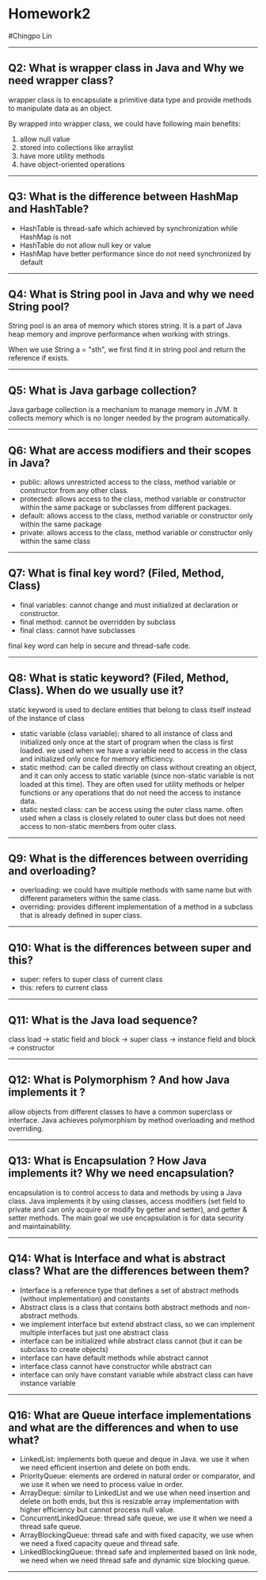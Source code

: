 
# Homework2
#Chingpo Lin

-----

## Q2: What is wrapper class in Java and Why we need wrapper class?

wrapper class is to encapsulate a primitive data type and provide methods to manipulate data as an object. 

By wrapped into wrapper class, we could have following main benefits:  
1. allow null value
2. stored into collections like arraylist
3. have more utility methods
4. have object-oriented operations

---

## Q3: What is the difference between HashMap and HashTable?

- HashTable is thread-safe which achieved by synchronization while HashMap is not
- HashTable do not allow null key or value
- HashMap have better performance since do not need synchronized by default

---

## Q4: What is String pool in Java and why we need String pool?

String pool is an area of memory which stores string. It is a part of Java heap memory and improve performance when working with strings.

When we use String a = "sth", we first find it in string pool and return the reference if exists.

---

## Q5: What is Java garbage collection?

Java garbage collection is a mechanism to manage memory in JVM. It collects memory which is no longer needed by the program automatically.


---

## Q6: What are access modifiers and their scopes in Java?

- public: allows unrestricted access to the class, method variable or constructor from any other class.
- protected: allows access to the class, method variable or constructor within the same package or subclasses from different packages.
- default: allows access to the class, method variable or constructor only within the same package
- private: allows access to the class, method variable or constructor only within the same class

---

## Q7: What is final key word? (Filed, Method, Class)

- final variables: cannot change and must initialized at declaration or constructor.
- final method: cannot be overridden by subclass
- final class: cannot have subclasses

final key word can help in secure and thread-safe code.

---

## Q8: What is static keyword? (Filed, Method, Class). When do we usually use it?

static keyword is used to declare entities that belong to class itself instead of the instance of class

- static variable (class variable): shared to all instance of class and initialized only once at the start of program when the class is first loaded. we used when we have a variable need to access in the class and initialized only once for memory efficiency.
- static method: can be called directly on class without creating an object, and it can only access to static variable (since non-static variable is not loaded at this time). They are often used for utility methods or helper functions or any operations that do not need the access to instance data.
- static nested class: can be access using the outer class name. often used when a class is closely related to outer class but does not need access to non-static members from outer class.

---

## Q9: What is the differences between overriding and overloading?

- overloading: we could have multiple methods with same name but with different parameters within the same class.
- overriding: provides different implementation of a method in a subclass that is already defined in super class.

---

## Q10: What is the differences between super and this?

- super: refers to super class of current class
- this: refers to current class

---

## Q11: What is the Java load sequence?
class load -> static field and block -> super class -> instance field and block -> constructor

---

## Q12: What is Polymorphism ? And how Java implements it ?
allow objects from different classes to have a common superclass or interface.
Java achieves polymorphism by method overloading and method overriding.

---

## Q13: What is Encapsulation ? How Java implements it? Why we need encapsulation?

encapsulation is to control access to data and methods by using a Java class. Java implements it by using classes, access modifiers (set field to private and can only acquire or modify by getter and setter), and getter & setter methods.
The main goal we use encapsulation is for data security and maintainability.


---

## Q14: What is Interface and what is abstract class? What are the differences between them?

- Interface is a reference type that defines a set of abstract methods (without implementation) and constants
- Abstract class is a class that contains both abstract methods and non-abstract methods.
- we implement interface but extend abstract class, so we can implement multiple interfaces but just one abstract class
- interface can be initialized while abstract class cannot (but it can be subclass to create objects)
- interface can have default methods while abstract cannot
- interface class cannot have constructor while abstract can
- interface can only have constant variable while abstract class can have instance variable

---

## Q16: What are Queue interface implementations and what are the differences and when to use what?

- LinkedList: implements both queue and deque in Java. we use it when we need efficient insertion and delete on both ends.
- PriorityQueue: elements are ordered in natural order or comparator, and we use it when we need to process value in order.
- ArrayDeque: similar to LinkedList and we use when need insertion and delete on both ends, but this is resizable array implementation with higher efficiency but cannot process null value.
- ConcurrentLinkedQueue: thread safe queue, we use it when we need a thread safe queue.
- ArrayBlockingQueue: thread safe and with fixed capacity, we use when we need a fixed capacity queue and thread safe.
- LinkedBlockingQueue: thread safe and implemented based on link node, we need when we need thread safe and dynamic size blocking queue.

---





 

